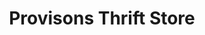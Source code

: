 ---
title: "Provisons Thrift Store"
url: /spotsylvania/provisons-thrift-store/
shop: Gebrauchtwaren
---